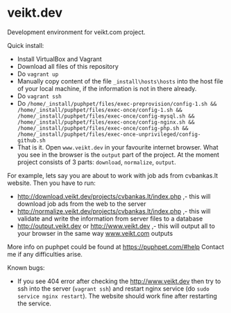 # veikt.dev
Development environment for veikt.com project.

Quick install:
- Install VirtualBox and Vagrant
- Download all files of this repository
- Do `vagrant up`
- Manually copy content of the file `_install\hosts\hosts` into the host file of your local machine, if the information is not in there already.
- Do `vagrant ssh` 
- Do `/home/_install/puphpet/files/exec-preprovision/config-1.sh && /home/_install/puphpet/files/exec-once/config-1.sh && /home/_install/puphpet/files/exec-once/config-mysql.sh && /home/_install/puphpet/files/exec-once/config-nginx.sh && /home/_install/puphpet/files/exec-once/config-php.sh && /home/_install/puphpet/files/exec-once-unprivileged/config-github.sh`
- That is it. Open `www.veikt.dev` in your favourite internet browser. What you see in the browser is the `output` part of the project. At the moment project consists of 3 parts: `download`, `normalize`, `output`.


For example, lets say you are about to work with job ads from cvbankas.lt website. Then you have to run:
- http://download.veikt.dev/projects/cvbankas.lt/index.php ,- this will download job ads from the web to the server
- http://normalize.veikt.dev/projects/cvbankas.lt/index.php ,- this will validate and write the information from server files to a database
- http://output.veikt.dev or http://www.veikt.dev ,- this will output all to your browser in the same way www.veikt.com outputs

More info on puphpet could be found at https://puphpet.com/#help
Contact me if any difficulties arise.

Known bugs:
- If you see 404 error after checking the http://www.veikt.dev then try to ssh into the server (`vagrant ssh`) and restart nginx service (do `sudo service nginx restart`). The website should work fine after restarting the service.
